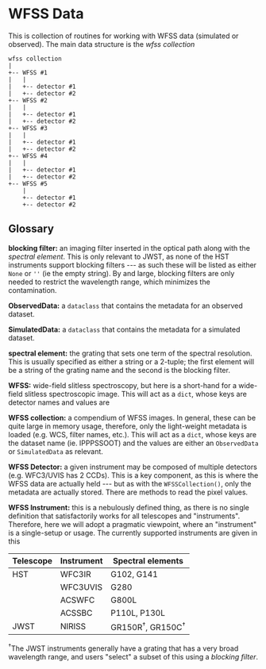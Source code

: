 # WFSS Data
This is collection of routines for working with WFSS data (simulated or observed). The main data structure is the *wfss collection* 

```
wfss collection
|
+-- WFSS #1
|   |
|   +-- detector #1
|   +-- detector #2
+-- WFSS #2
|   |
|   +-- detector #1
|   +-- detector #2
+-- WFSS #3
|   |
|   +-- detector #1
|   +-- detector #2
+-- WFSS #4
|   |
|   +-- detector #1
|   +-- detector #2
+-- WFSS #5
    |
    +-- detector #1
    +-- detector #2
```








## Glossary

**blocking filter:** an imaging filter inserted in the optical path along with the *spectral element*.  This is only relevant to JWST, as none of the HST instruments support blocking filters --- as such these will be listed as either ```None``` or ```''``` (ie the empty string).  By and large, blocking filters are only needed to restrict the wavelength range, which minimizes the contamination.  


**ObservedData:** a ```dataclass``` that contains the metadata for an observed dataset.

**SimulatedData:** a ```dataclass``` that contains the metadata for a simulated dataset.

**spectral element:** the grating that sets one term of the spectral resolution.  This is usually specified as either a string or a 2-tuple; the first element will be a string of the grating name and the second is the blocking filter.


**WFSS:** wide-field slitless spectroscopy, but here is a short-hand for a wide-field slitless spectroscopic image.  This will act as a ```dict```, whose keys are detector names and values are 

**WFSS collection:** a compendium of WFSS images.  In general, these can be quite large in memory usage, therefore, only the light-weight metadata is loaded (e.g. WCS, filter names, etc.).  This will act as a ```dict```, whose keys are the dataset name (ie. IPPPSSOOT) and the values are either an ```ObservedData``` or ```SimulatedData``` as relevant.  

**WFSS Detector:** a given instrument may be composed of multiple detectors (e.g. WFC3/UVIS has 2 CCDs).  This is a key component, as this is where the WFSS data are actually held --- but as with the ```WFSSCollection()```, only the metadata are actually stored.  There are methods to read the pixel values.  

**WFSS Instrument:** this is a nebulously defined thing, as there is no single definition that satisfactorily works for all telescopes and "instruments".  Therefore, here we will adopt a pragmatic viewpoint, where an "instrument" is a single-setup or usage.  The currently supported instruments are given in this 

| Telescope |  Instrument | Spectral elements | 
|-----------|-------------|-------------------|
| HST       | WFC3IR      | G102, G141        |
|           | WFC3UVIS    | G280              |
|           | ACSWFC      | G800L             |
|           | ACSSBC      | P110L, P130L      |
| JWST      | NIRISS      | GR150R<sup>&dagger;</sup>, GR150C<sup>&dagger;</sup> |

<sup>&dagger;</sup>The JWST instruments generally have a grating that has a very broad wavelength range, and users "select" a subset of this using a *blocking filter*.  
